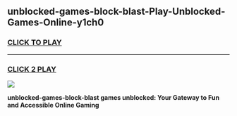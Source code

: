 
## unblocked-games-block-blast-Play-Unblocked-Games-Online-y1ch0
<h3>
<a href="https://premium76.site?title=unblocked-games-block-blast&ref=24A">CLICK TO PLAY</a></h3>
<hr>

<h3>
<a href="https://premium76.site?title=unblocked-games-block-blast&ref=24A">CLICK 2 PLAY</a>
  
</h3>

<a href="https://premium76.site?title=unblocked-games-block-blast&ref=24A"><img src="https://clearcache.store/games.png"></a>


**unblocked-games-block-blast games unblocked: Your Gateway to Fun and Accessible Online Gaming**
